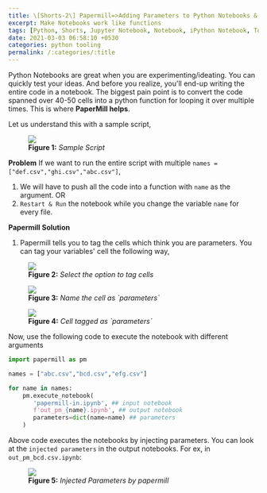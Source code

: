```yaml
---
title: \[Shorts-2\] Papermill=>Adding Parameters to Python Notebooks & executing them like a function
excerpt: Make Notebooks work like functions
tags: [Python, Shorts, Jupyter Notebook, Notebook, iPython Notebook, Tools]
date: 2021-03-03 06:58:10 +0530
categories: python tooling
permalink: /:categories/:title
---
```


Python Notebooks are great when you are experimenting/ideating. You can quickly test your ideas. And before you realize, you'll end-up writing the entire code in a notebook. The biggest pain point is to convert the code spanned over 40-50 cells into a python function for looping it over multiple times. This is where __PaperMill helps__.

Let us understand this with a sample script,

<figure>
    <a href="{{ site.url }}/{{ site.baseurl }}/assets/images/papermill_samplecode.png"><img src="{{ site.url }}/{{ site.baseurl }}/assets/images/papermill_samplecode.png"></a>
    <figcaption><b>Figure 1:</b> <i> Sample Script </i></figcaption>
</figure>

**Problem**
If we want to run the entire script with multiple `names = ["def.csv","ghi.csv","abc.csv"]`, 

1. We will have to push all the code into a function with `name` as the argument.
OR
2. `Restart & Run` the notebook while you change the variable `name` for every file.

**Papermill Solution**

1. Papermill tells you to tag the cells which think you are parameters. You can tag your variables' cell the following way,
<figure>
    <a href="{{ site.url }}/{{ site.baseurl }}/assets/images/papermill-tags.png"><img src="{{ site.url }}/{{ site.baseurl }}/assets/images/papermill-tags.png"></a>
    <figcaption><b>Figure 2:</b> <i> Select the option to tag cells </i></figcaption>
</figure>
<figure>
    <a href="{{ site.url }}/{{ site.baseurl }}/assets/images/papermill-tag1.png"><img src="{{ site.url }}/{{ site.baseurl }}/assets/images/papermill-tag1.png"></a>
    <figcaption><b>Figure 3:</b> <i> Name the cell as `parameters`  </i></figcaption>
</figure>
<figure>
    <a href="{{ site.url }}/{{ site.baseurl }}/assets/images/papermill-tag2.png"><img src="{{ site.url }}/{{ site.baseurl }}/assets/images/papermill-tag2.png"></a>
    <figcaption><b>Figure 4:</b> <i> Cell tagged as `parameters` </i></figcaption>
</figure>

Now, use the following code to execute the notebook with different arguments

```python
import papermill as pm

names = ["abc.csv","bcd.csv","efg.csv"]

for name in names:
    pm.execute_notebook(
       'papermill-in.ipynb', ## input notebook
       f'out_pm_{name}.ipynb', ## output notebook
       parameters=dict(name=name) ## parameters
    )
```

Above code executes the notebooks by injecting parameters. You can look at the `injected parameters` in the output notebooks. For ex, in `out_pm_bcd.csv.ipynb`:
<figure>
    <a href="{{ site.url }}/{{ site.baseurl }}/assets/images/pm-injectedparams.png"><img src="{{ site.url }}/{{ site.baseurl }}/assets/images/pm-injectedparams.png"></a>
    <figcaption><b>Figure 5:</b> <i> Injected Parameters by papermill </i></figcaption>
</figure>
